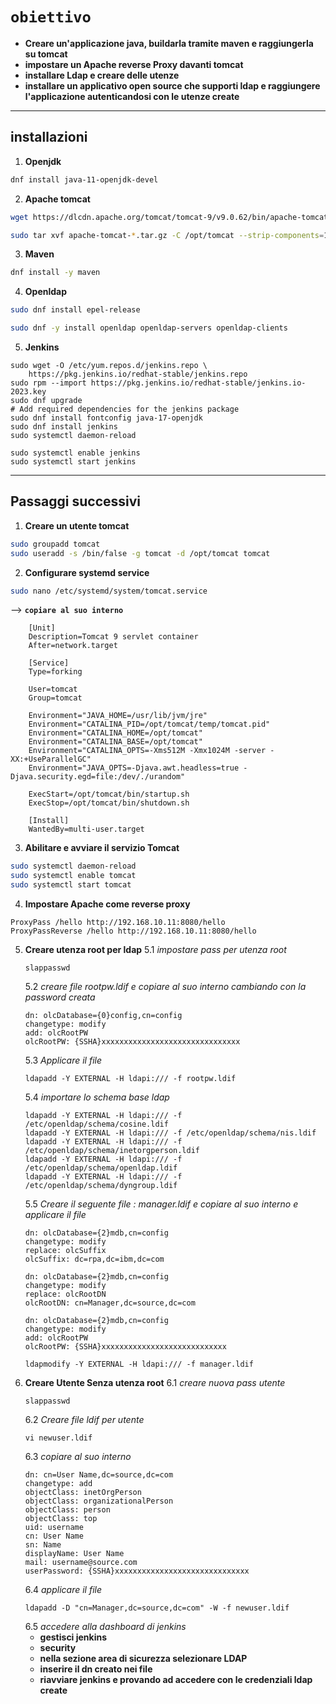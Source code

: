 # `obiettivo`
- **Creare un'applicazione java, buildarla tramite maven e raggiungerla su tomcat**
- **impostare un Apache reverse Proxy davanti tomcat**
- **installare Ldap e creare delle utenze**
- **installare un applicativo open source che supporti ldap e raggiungere l'applicazione autenticandosi con le utenze create**

---
## installazioni
1. **Openjdk**
```bash
dnf install java-11-openjdk-devel
```
2. **Apache tomcat**
```bash
wget https://dlcdn.apache.org/tomcat/tomcat-9/v9.0.62/bin/apache-tomcat-9.0.62.
```
```bash
sudo tar xvf apache-tomcat-*.tar.gz -C /opt/tomcat --strip-components=1
```
3. **Maven**
```bash
dnf install -y maven
```
4. **Openldap**
```bash
sudo dnf install epel-release
```
```bash
sudo dnf -y install openldap openldap-servers openldap-clients
```
5. **Jenkins**
```shell
sudo wget -O /etc/yum.repos.d/jenkins.repo \
    https://pkg.jenkins.io/redhat-stable/jenkins.repo
sudo rpm --import https://pkg.jenkins.io/redhat-stable/jenkins.io-2023.key
sudo dnf upgrade
# Add required dependencies for the jenkins package
sudo dnf install fontconfig java-17-openjdk
sudo dnf install jenkins
sudo systemctl daemon-reload
```
```
sudo systemctl enable jenkins
sudo systemctl start jenkins
```

---
## Passaggi successivi
1. **Creare un utente tomcat**
```bash
sudo groupadd tomcat
sudo useradd -s /bin/false -g tomcat -d /opt/tomcat tomcat
```
2. **Configurare systemd service**
```bash
sudo nano /etc/systemd/system/tomcat.service
```
-->  **`copiare al suo interno`**
```
    [Unit]
    Description=Tomcat 9 servlet container
    After=network.target

    [Service]
    Type=forking

    User=tomcat
    Group=tomcat

    Environment="JAVA_HOME=/usr/lib/jvm/jre"
    Environment="CATALINA_PID=/opt/tomcat/temp/tomcat.pid"
    Environment="CATALINA_HOME=/opt/tomcat"
    Environment="CATALINA_BASE=/opt/tomcat"
    Environment="CATALINA_OPTS=-Xms512M -Xmx1024M -server -XX:+UseParallelGC"
    Environment="JAVA_OPTS=-Djava.awt.headless=true -Djava.security.egd=file:/dev/./urandom"
    
    ExecStart=/opt/tomcat/bin/startup.sh
    ExecStop=/opt/tomcat/bin/shutdown.sh

    [Install]
    WantedBy=multi-user.target
```
3. **Abilitare e avviare il servizio Tomcat**
```bash
sudo systemctl daemon-reload
sudo systemctl enable tomcat
sudo systemctl start tomcat
```
4. **Impostare Apache come reverse proxy**
```
ProxyPass /hello http://192.168.10.11:8080/hello
ProxyPassReverse /hello http://192.168.10.11:8080/hello
```
5. **Creare utenza root per ldap**
   5.1 *impostare pass per utenza root*
   ```
   slappasswd
   ```
   5.2 *creare file rootpw.ldif e copiare al suo interno cambiando con la password creata*
   ```
   dn: olcDatabase={0}config,cn=config
   changetype: modify
   add: olcRootPW
   olcRootPW: {SSHA}xxxxxxxxxxxxxxxxxxxxxxxxxxxxxxx
   ```
   5.3 *Applicare il file*
   ```
   ldapadd -Y EXTERNAL -H ldapi:/// -f rootpw.ldif
   ```
   5.4 *importare lo schema base ldap*
   ```
   ldapadd -Y EXTERNAL -H ldapi:/// -f /etc/openldap/schema/cosine.ldif
   ldapadd -Y EXTERNAL -H ldapi:/// -f /etc/openldap/schema/nis.ldif
   ldapadd -Y EXTERNAL -H ldapi:/// -f /etc/openldap/schema/inetorgperson.ldif
   ldapadd -Y EXTERNAL -H ldapi:/// -f /etc/openldap/schema/openldap.ldif
   ldapadd -Y EXTERNAL -H ldapi:/// -f /etc/openldap/schema/dyngroup.ldif
   ```
   5.5 *Creare il seguente file : manager.ldif e copiare al suo interno e applicare il file*
   ```
   dn: olcDatabase={2}mdb,cn=config
   changetype: modify
   replace: olcSuffix
   olcSuffix: dc=rpa,dc=ibm,dc=com

   dn: olcDatabase={2}mdb,cn=config
   changetype: modify
   replace: olcRootDN
   olcRootDN: cn=Manager,dc=source,dc=com

   dn: olcDatabase={2}mdb,cn=config
   changetype: modify
   add: olcRootPW
   olcRootPW: {SSHA}xxxxxxxxxxxxxxxxxxxxxxxxxxxx
   ```
   ```
   ldapmodify -Y EXTERNAL -H ldapi:/// -f manager.ldif
   ```
6. **Creare Utente Senza utenza root**
   6.1 *creare nuova pass utente*
   ```
   slappasswd
   ```
   6.2 *Creare file ldif per utente*
   ```
   vi newuser.ldif
   ```
   6.3 *copiare al suo interno*
   ```
   dn: cn=User Name,dc=source,dc=com
   changetype: add
   objectClass: inetOrgPerson
   objectClass: organizationalPerson
   objectClass: person
   objectClass: top
   uid: username
   cn: User Name
   sn: Name
   displayName: User Name
   mail: username@source.com
   userPassword: {SSHA}xxxxxxxxxxxxxxxxxxxxxxxxxxxxxx
   ```
   6.4 *applicare il file*
   ```
   ldapadd -D "cn=Manager,dc=source,dc=com" -W -f newuser.ldif
   ```
   6.5 *accedere alla dashboard di jenkins*
   - **gestisci jenkins**
   - **security**
   - **nella sezione area di sicurezza selezionare LDAP**
   - **inserire il dn creato nei file**
   - **riavviare jenkins e provando ad accedere con le credenziali ldap create** 





     


   


























   
